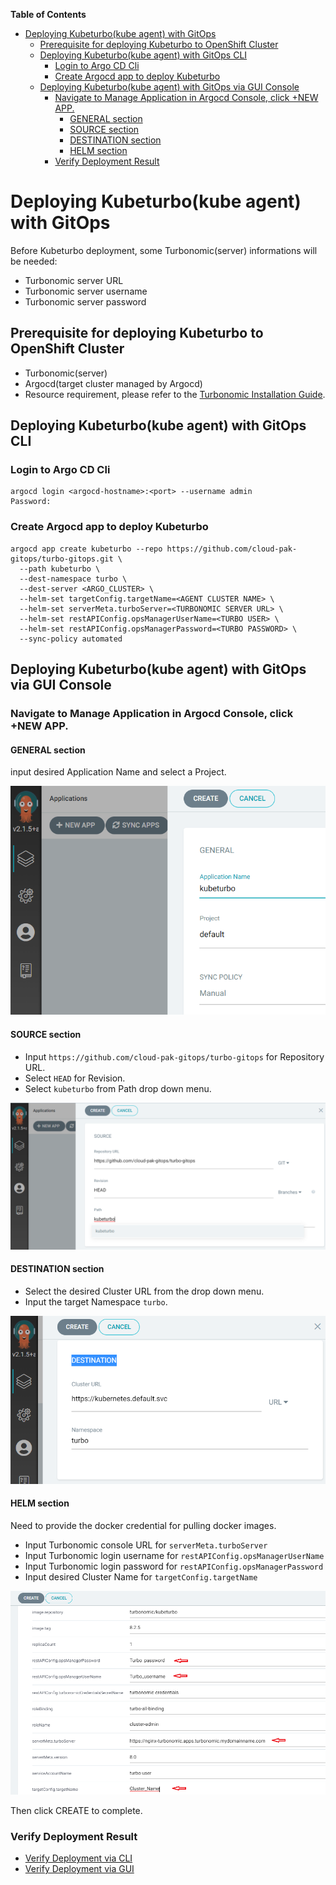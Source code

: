 <!-- START doctoc generated TOC please keep comment here to allow auto update -->
<!-- DON'T EDIT THIS SECTION, INSTEAD RE-RUN doctoc TO UPDATE -->
**Table of Contents**  

- [Deploying Kubeturbo(kube agent) with GitOps](#deploying-kubeturbokube-agent-with-gitops)
  - [Prerequisite for deploying Kubeturbo to OpenShift Cluster](#prerequisite-for-deploying-kubeturbo-to-openshift-cluster)
  - [Deploying Kubeturbo(kube agent) with GitOps CLI](#deploying-kubeturbokube-agent-with-gitops-cli)
    - [Login to Argo CD Cli](#login-to-argo-cd-cli)
    - [Create Argocd app to deploy Kubeturbo](#create-argocd-app-to-deploy-kubeturbo)
  - [Deploying Kubeturbo(kube agent) with GitOps via GUI Console](#deploying-kubeturbokube-agent-with-gitops-via-gui-console)
    - [Navigate to Manage Application in Argocd Console, click +NEW APP.](#navigate-to-manage-application-in-argocd-console-click-new-app)
      - [GENERAL section](#general-section)
      - [SOURCE section](#source-section)
      - [DESTINATION section](#destination-section)
      - [HELM section](#helm-section)
    - [Verify Deployment Result](#verify-deployment-result)

<!-- END doctoc generated TOC please keep comment here to allow auto update -->

# Deploying Kubeturbo(kube agent) with GitOps

Before Kubeturbo deployment, some Turbonomic(server) informations will be needed:  
- Turbonomic server URL
- Turbonomic server username
- Turbonomic server password

## Prerequisite for deploying Kubeturbo to OpenShift Cluster
- Turbonomic(server)
- Argocd(target cluster managed by Argocd)
- Resource requirement, please refer to the [Turbonomic Installation Guide](https://docs.turbonomic.com/docApp/doc/index.html?config=Install_Pnt#!/Latest_Install/_INSTALL_Topics_XL/TOPIC_Minimum_Requirements_XL.xml).

## Deploying Kubeturbo(kube agent) with GitOps CLI

### Login to Argo CD Cli
```shell
argocd login <argocd-hostname>:<port> --username admin
Password:
```

### Create Argocd app to deploy Kubeturbo
```shell
argocd app create kubeturbo --repo https://github.com/cloud-pak-gitops/turbo-gitops.git \
  --path kubeturbo \
  --dest-namespace turbo \
  --dest-server <ARGO_CLUSTER> \
  --helm-set targetConfig.targetName=<AGENT CLUSTER NAME> \
  --helm-set serverMeta.turboServer=<TURBONOMIC SERVER URL> \
  --helm-set restAPIConfig.opsManagerUserName=<TURBO USER> \
  --helm-set restAPIConfig.opsManagerPassword=<TURBO PASSWORD> \
  --sync-policy automated
```

## Deploying Kubeturbo(kube agent) with GitOps via GUI Console

### Navigate to Manage Application in Argocd Console, click +NEW APP.

#### GENERAL section
input desired Application Name and select a Project.  

![new-app-general.png](images/kt-new-app-general.png)

#### SOURCE section
- Input `https://github.com/cloud-pak-gitops/turbo-gitops` for Repository URL.  
- Select `HEAD` for Revision.  
- Select `kubeturbo` from Path drop down menu.  

![new-app-source](images/kt-new-app-source.png)

#### DESTINATION section
- Select the desired Cluster URL from the drop down menu.  
- Input the target Namespace `turbo`.  

![new-app-destination](images/kt-new-app-destination.png)

#### HELM section
Need to provide the docker credential for pulling docker images.  
- Input Turbonomic console URL for `serverMeta.turboServer`    
- Input Turbonomic login username for `restAPIConfig.opsManagerUserName`    
- Input Turbonomic login password for `restAPIConfig.opsManagerPassword`   
- Input desired Cluster Name for `targetConfig.targetName`  

![new-app-helm](images/kt-new-app-helm.png)  
    
Then click CREATE to complete.

### Verify Deployment Result
- [Verify Deployment via CLI](Gitops-verify-deployment.md#verify-deployment-via-cli)
- [Verify Deployment via GUI](Gitops-verify-deployment.md#verify-deployment-via-gui)
